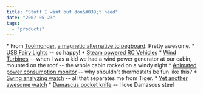 ```yaml
---
title: "Stuff I want but don&#039;t need"
date: "2007-05-23"
tags: 
  - "products"
---
```


\* From [Toolmonger](http://toolmonger.com/2007/05/23/toh-weighs-in-on-pegboard/), [a magnetic alternative to pegboard](http://stuckontools.com/ "Tool, Garage, Kitchen Storage & Organization"). Pretty awesome. \* [USB Fairy Lights](http://www.ubergizmo.com/15/archives/2007/05/usb_fairy_lights_spruce_up_desktop.html) -- so happy! \* [Steam powered RC Vehicles](http://toolmonger.com/2007/05/20/steam-powered-remote-controlled-vehicles/) \* [Wind Turbines](http://www.metaefficient.com/archives/renewable-power/jay-leno-checks-out-wind-turbines-from-pacwind.html) -- when I was a kid we had a wind power generator at our cabin, mounted on the roof -- the whole cabin rocked on a windy night \* [Animated power consumption monitor](http://www.core77.com/blog/object_culture/national_brand_lifinity_eco_power_consumption_monitor_with_penguin_helpers_6360.asp) -- why shouldn't thermostats be fun like this? \* [Swing analyzing watch](http://www.coolest-gadgets.com/20070518/golf-swing-analyzing-watch/) -- all that separates me from Tiger. \* [Yet another awesome watch](http://watchismo.blogspot.com/2007/05/blue-steel-supernova-by-sarpaneva.html) \* [Damascus pocket knife](http://toolmonger.com/2007/05/15/cases-sweet-damascus-slimlock/) -- I love Damascus steel
